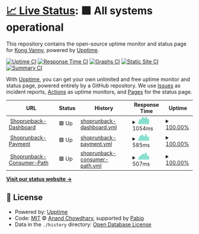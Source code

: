 # [📈 Live Status](https://Vanny2000.github.io/shoprunback-dashboard-uptime): <!--live status--> **🟩 All systems operational**

This repository contains the open-source uptime monitor and status page for [Kong Vanny](https://Vanny2000.github.io/shoprunback-dashboard-uptime), powered by [Upptime](https://github.com/upptime/upptime).

[![Uptime CI](https://github.com/Vanny2000/shoprunback-dashboard-uptime/workflows/Uptime%20CI/badge.svg)](https://github.com/Vanny2000/shoprunback-dashboard-uptime/actions?query=workflow%3A%22Uptime+CI%22)
[![Response Time CI](https://github.com/Vanny2000/shoprunback-dashboard-uptime/workflows/Response%20Time%20CI/badge.svg)](https://github.com/Vanny2000/shoprunback-dashboard-uptime/actions?query=workflow%3A%22Response+Time+CI%22)
[![Graphs CI](https://github.com/Vanny2000/shoprunback-dashboard-uptime/workflows/Graphs%20CI/badge.svg)](https://github.com/Vanny2000/shoprunback-dashboard-uptime/actions?query=workflow%3A%22Graphs+CI%22)
[![Static Site CI](https://github.com/Vanny2000/shoprunback-dashboard-uptime/workflows/Static%20Site%20CI/badge.svg)](https://github.com/Vanny2000/shoprunback-dashboard-uptime/actions?query=workflow%3A%22Static+Site+CI%22)
[![Summary CI](https://github.com/Vanny2000/shoprunback-dashboard-uptime/workflows/Summary%20CI/badge.svg)](https://github.com/Vanny2000/shoprunback-dashboard-uptime/actions?query=workflow%3A%22Summary+CI%22)

With [Upptime](https://upptime.js.org), you can get your own unlimited and free uptime monitor and status page, powered entirely by a GitHub repository. We use [Issues](https://github.com/Vanny2000/shoprunback-dashboard-uptime/issues) as incident reports, [Actions](https://github.com/Vanny2000/shoprunback-dashboard-uptime/actions) as uptime monitors, and [Pages](https://Vanny2000.github.io/shoprunback-dashboard-uptime) for the status page.

<!--start: status pages-->
<!-- This summary is generated by Upptime (https://github.com/upptime/upptime) -->
<!-- Do not edit this manually, your changes will be overwritten -->
<!-- prettier-ignore -->
| URL | Status | History | Response Time | Uptime |
| --- | ------ | ------- | ------------- | ------ |
| <img alt="" src="https://icons.duckduckgo.com/ip3/merchant-dash.shoprunback.com.ico" height="13"> [Shoprunback-Dashboard](http://merchant-dash.shoprunback.com) | 🟩 Up | [shoprunback-dashboard.yml](https://github.com/Vanny2000/shoprunback-dashboard-uptime/commits/HEAD/history/shoprunback-dashboard.yml) | <details><summary><img alt="Response time graph" src="./graphs/shoprunback-dashboard/response-time-week.png" height="20"> 1054ms</summary><br><a href="https://Vanny2000.github.io/shoprunback-dashboard-uptime/history/shoprunback-dashboard"><img alt="Response time 1064" src="https://img.shields.io/endpoint?url=https%3A%2F%2Fraw.githubusercontent.com%2FVanny2000%2Fshoprunback-dashboard-uptime%2FHEAD%2Fapi%2Fshoprunback-dashboard%2Fresponse-time.json"></a><br><a href="https://Vanny2000.github.io/shoprunback-dashboard-uptime/history/shoprunback-dashboard"><img alt="24-hour response time 891" src="https://img.shields.io/endpoint?url=https%3A%2F%2Fraw.githubusercontent.com%2FVanny2000%2Fshoprunback-dashboard-uptime%2FHEAD%2Fapi%2Fshoprunback-dashboard%2Fresponse-time-day.json"></a><br><a href="https://Vanny2000.github.io/shoprunback-dashboard-uptime/history/shoprunback-dashboard"><img alt="7-day response time 1054" src="https://img.shields.io/endpoint?url=https%3A%2F%2Fraw.githubusercontent.com%2FVanny2000%2Fshoprunback-dashboard-uptime%2FHEAD%2Fapi%2Fshoprunback-dashboard%2Fresponse-time-week.json"></a><br><a href="https://Vanny2000.github.io/shoprunback-dashboard-uptime/history/shoprunback-dashboard"><img alt="30-day response time 1081" src="https://img.shields.io/endpoint?url=https%3A%2F%2Fraw.githubusercontent.com%2FVanny2000%2Fshoprunback-dashboard-uptime%2FHEAD%2Fapi%2Fshoprunback-dashboard%2Fresponse-time-month.json"></a><br><a href="https://Vanny2000.github.io/shoprunback-dashboard-uptime/history/shoprunback-dashboard"><img alt="1-year response time 1064" src="https://img.shields.io/endpoint?url=https%3A%2F%2Fraw.githubusercontent.com%2FVanny2000%2Fshoprunback-dashboard-uptime%2FHEAD%2Fapi%2Fshoprunback-dashboard%2Fresponse-time-year.json"></a></details> | <details><summary><a href="https://Vanny2000.github.io/shoprunback-dashboard-uptime/history/shoprunback-dashboard">100.00%</a></summary><a href="https://Vanny2000.github.io/shoprunback-dashboard-uptime/history/shoprunback-dashboard"><img alt="All-time uptime 100.00%" src="https://img.shields.io/endpoint?url=https%3A%2F%2Fraw.githubusercontent.com%2FVanny2000%2Fshoprunback-dashboard-uptime%2FHEAD%2Fapi%2Fshoprunback-dashboard%2Fuptime.json"></a><br><a href="https://Vanny2000.github.io/shoprunback-dashboard-uptime/history/shoprunback-dashboard"><img alt="24-hour uptime 100.00%" src="https://img.shields.io/endpoint?url=https%3A%2F%2Fraw.githubusercontent.com%2FVanny2000%2Fshoprunback-dashboard-uptime%2FHEAD%2Fapi%2Fshoprunback-dashboard%2Fuptime-day.json"></a><br><a href="https://Vanny2000.github.io/shoprunback-dashboard-uptime/history/shoprunback-dashboard"><img alt="7-day uptime 100.00%" src="https://img.shields.io/endpoint?url=https%3A%2F%2Fraw.githubusercontent.com%2FVanny2000%2Fshoprunback-dashboard-uptime%2FHEAD%2Fapi%2Fshoprunback-dashboard%2Fuptime-week.json"></a><br><a href="https://Vanny2000.github.io/shoprunback-dashboard-uptime/history/shoprunback-dashboard"><img alt="30-day uptime 100.00%" src="https://img.shields.io/endpoint?url=https%3A%2F%2Fraw.githubusercontent.com%2FVanny2000%2Fshoprunback-dashboard-uptime%2FHEAD%2Fapi%2Fshoprunback-dashboard%2Fuptime-month.json"></a><br><a href="https://Vanny2000.github.io/shoprunback-dashboard-uptime/history/shoprunback-dashboard"><img alt="1-year uptime 100.00%" src="https://img.shields.io/endpoint?url=https%3A%2F%2Fraw.githubusercontent.com%2FVanny2000%2Fshoprunback-dashboard-uptime%2FHEAD%2Fapi%2Fshoprunback-dashboard%2Fuptime-year.json"></a></details>
| <img alt="" src="https://icons.duckduckgo.com/ip3/payment.shoprunback.com.ico" height="13"> [Shoprunback-Payment](https://payment.shoprunback.com) | 🟩 Up | [shoprunback-payment.yml](https://github.com/Vanny2000/shoprunback-dashboard-uptime/commits/HEAD/history/shoprunback-payment.yml) | <details><summary><img alt="Response time graph" src="./graphs/shoprunback-payment/response-time-week.png" height="20"> 585ms</summary><br><a href="https://Vanny2000.github.io/shoprunback-dashboard-uptime/history/shoprunback-payment"><img alt="Response time 563" src="https://img.shields.io/endpoint?url=https%3A%2F%2Fraw.githubusercontent.com%2FVanny2000%2Fshoprunback-dashboard-uptime%2FHEAD%2Fapi%2Fshoprunback-payment%2Fresponse-time.json"></a><br><a href="https://Vanny2000.github.io/shoprunback-dashboard-uptime/history/shoprunback-payment"><img alt="24-hour response time 503" src="https://img.shields.io/endpoint?url=https%3A%2F%2Fraw.githubusercontent.com%2FVanny2000%2Fshoprunback-dashboard-uptime%2FHEAD%2Fapi%2Fshoprunback-payment%2Fresponse-time-day.json"></a><br><a href="https://Vanny2000.github.io/shoprunback-dashboard-uptime/history/shoprunback-payment"><img alt="7-day response time 585" src="https://img.shields.io/endpoint?url=https%3A%2F%2Fraw.githubusercontent.com%2FVanny2000%2Fshoprunback-dashboard-uptime%2FHEAD%2Fapi%2Fshoprunback-payment%2Fresponse-time-week.json"></a><br><a href="https://Vanny2000.github.io/shoprunback-dashboard-uptime/history/shoprunback-payment"><img alt="30-day response time 574" src="https://img.shields.io/endpoint?url=https%3A%2F%2Fraw.githubusercontent.com%2FVanny2000%2Fshoprunback-dashboard-uptime%2FHEAD%2Fapi%2Fshoprunback-payment%2Fresponse-time-month.json"></a><br><a href="https://Vanny2000.github.io/shoprunback-dashboard-uptime/history/shoprunback-payment"><img alt="1-year response time 563" src="https://img.shields.io/endpoint?url=https%3A%2F%2Fraw.githubusercontent.com%2FVanny2000%2Fshoprunback-dashboard-uptime%2FHEAD%2Fapi%2Fshoprunback-payment%2Fresponse-time-year.json"></a></details> | <details><summary><a href="https://Vanny2000.github.io/shoprunback-dashboard-uptime/history/shoprunback-payment">100.00%</a></summary><a href="https://Vanny2000.github.io/shoprunback-dashboard-uptime/history/shoprunback-payment"><img alt="All-time uptime 100.00%" src="https://img.shields.io/endpoint?url=https%3A%2F%2Fraw.githubusercontent.com%2FVanny2000%2Fshoprunback-dashboard-uptime%2FHEAD%2Fapi%2Fshoprunback-payment%2Fuptime.json"></a><br><a href="https://Vanny2000.github.io/shoprunback-dashboard-uptime/history/shoprunback-payment"><img alt="24-hour uptime 100.00%" src="https://img.shields.io/endpoint?url=https%3A%2F%2Fraw.githubusercontent.com%2FVanny2000%2Fshoprunback-dashboard-uptime%2FHEAD%2Fapi%2Fshoprunback-payment%2Fuptime-day.json"></a><br><a href="https://Vanny2000.github.io/shoprunback-dashboard-uptime/history/shoprunback-payment"><img alt="7-day uptime 100.00%" src="https://img.shields.io/endpoint?url=https%3A%2F%2Fraw.githubusercontent.com%2FVanny2000%2Fshoprunback-dashboard-uptime%2FHEAD%2Fapi%2Fshoprunback-payment%2Fuptime-week.json"></a><br><a href="https://Vanny2000.github.io/shoprunback-dashboard-uptime/history/shoprunback-payment"><img alt="30-day uptime 100.00%" src="https://img.shields.io/endpoint?url=https%3A%2F%2Fraw.githubusercontent.com%2FVanny2000%2Fshoprunback-dashboard-uptime%2FHEAD%2Fapi%2Fshoprunback-payment%2Fuptime-month.json"></a><br><a href="https://Vanny2000.github.io/shoprunback-dashboard-uptime/history/shoprunback-payment"><img alt="1-year uptime 100.00%" src="https://img.shields.io/endpoint?url=https%3A%2F%2Fraw.githubusercontent.com%2FVanny2000%2Fshoprunback-dashboard-uptime%2FHEAD%2Fapi%2Fshoprunback-payment%2Fuptime-year.json"></a></details>
| <img alt="" src="https://icons.duckduckgo.com/ip3/consumer-path.shoprunback.com.ico" height="13"> [Shoprunback-Consumer-Path](https://consumer-path.shoprunback.com) | 🟩 Up | [shoprunback-consumer-path.yml](https://github.com/Vanny2000/shoprunback-dashboard-uptime/commits/HEAD/history/shoprunback-consumer-path.yml) | <details><summary><img alt="Response time graph" src="./graphs/shoprunback-consumer-path/response-time-week.png" height="20"> 507ms</summary><br><a href="https://Vanny2000.github.io/shoprunback-dashboard-uptime/history/shoprunback-consumer-path"><img alt="Response time 498" src="https://img.shields.io/endpoint?url=https%3A%2F%2Fraw.githubusercontent.com%2FVanny2000%2Fshoprunback-dashboard-uptime%2FHEAD%2Fapi%2Fshoprunback-consumer-path%2Fresponse-time.json"></a><br><a href="https://Vanny2000.github.io/shoprunback-dashboard-uptime/history/shoprunback-consumer-path"><img alt="24-hour response time 424" src="https://img.shields.io/endpoint?url=https%3A%2F%2Fraw.githubusercontent.com%2FVanny2000%2Fshoprunback-dashboard-uptime%2FHEAD%2Fapi%2Fshoprunback-consumer-path%2Fresponse-time-day.json"></a><br><a href="https://Vanny2000.github.io/shoprunback-dashboard-uptime/history/shoprunback-consumer-path"><img alt="7-day response time 507" src="https://img.shields.io/endpoint?url=https%3A%2F%2Fraw.githubusercontent.com%2FVanny2000%2Fshoprunback-dashboard-uptime%2FHEAD%2Fapi%2Fshoprunback-consumer-path%2Fresponse-time-week.json"></a><br><a href="https://Vanny2000.github.io/shoprunback-dashboard-uptime/history/shoprunback-consumer-path"><img alt="30-day response time 506" src="https://img.shields.io/endpoint?url=https%3A%2F%2Fraw.githubusercontent.com%2FVanny2000%2Fshoprunback-dashboard-uptime%2FHEAD%2Fapi%2Fshoprunback-consumer-path%2Fresponse-time-month.json"></a><br><a href="https://Vanny2000.github.io/shoprunback-dashboard-uptime/history/shoprunback-consumer-path"><img alt="1-year response time 498" src="https://img.shields.io/endpoint?url=https%3A%2F%2Fraw.githubusercontent.com%2FVanny2000%2Fshoprunback-dashboard-uptime%2FHEAD%2Fapi%2Fshoprunback-consumer-path%2Fresponse-time-year.json"></a></details> | <details><summary><a href="https://Vanny2000.github.io/shoprunback-dashboard-uptime/history/shoprunback-consumer-path">100.00%</a></summary><a href="https://Vanny2000.github.io/shoprunback-dashboard-uptime/history/shoprunback-consumer-path"><img alt="All-time uptime 100.00%" src="https://img.shields.io/endpoint?url=https%3A%2F%2Fraw.githubusercontent.com%2FVanny2000%2Fshoprunback-dashboard-uptime%2FHEAD%2Fapi%2Fshoprunback-consumer-path%2Fuptime.json"></a><br><a href="https://Vanny2000.github.io/shoprunback-dashboard-uptime/history/shoprunback-consumer-path"><img alt="24-hour uptime 100.00%" src="https://img.shields.io/endpoint?url=https%3A%2F%2Fraw.githubusercontent.com%2FVanny2000%2Fshoprunback-dashboard-uptime%2FHEAD%2Fapi%2Fshoprunback-consumer-path%2Fuptime-day.json"></a><br><a href="https://Vanny2000.github.io/shoprunback-dashboard-uptime/history/shoprunback-consumer-path"><img alt="7-day uptime 100.00%" src="https://img.shields.io/endpoint?url=https%3A%2F%2Fraw.githubusercontent.com%2FVanny2000%2Fshoprunback-dashboard-uptime%2FHEAD%2Fapi%2Fshoprunback-consumer-path%2Fuptime-week.json"></a><br><a href="https://Vanny2000.github.io/shoprunback-dashboard-uptime/history/shoprunback-consumer-path"><img alt="30-day uptime 100.00%" src="https://img.shields.io/endpoint?url=https%3A%2F%2Fraw.githubusercontent.com%2FVanny2000%2Fshoprunback-dashboard-uptime%2FHEAD%2Fapi%2Fshoprunback-consumer-path%2Fuptime-month.json"></a><br><a href="https://Vanny2000.github.io/shoprunback-dashboard-uptime/history/shoprunback-consumer-path"><img alt="1-year uptime 100.00%" src="https://img.shields.io/endpoint?url=https%3A%2F%2Fraw.githubusercontent.com%2FVanny2000%2Fshoprunback-dashboard-uptime%2FHEAD%2Fapi%2Fshoprunback-consumer-path%2Fuptime-year.json"></a></details>

<!--end: status pages-->

[**Visit our status website →**](https://Vanny2000.github.io/shoprunback-dashboard-uptime)

## 📄 License

- Powered by: [Upptime](https://github.com/upptime/upptime)
- Code: [MIT](./LICENSE) © [Anand Chowdhary](https://anandchowdhary.com), supported by [Pabio](https://pabio.com)
- Data in the `./history` directory: [Open Database License](https://opendatacommons.org/licenses/odbl/1-0/)

